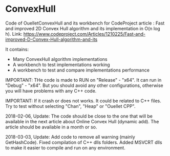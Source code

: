 # ConvexHull
Code of OuelletConvexHull and its workbench for CodeProject article : Fast and improved 2D Convex Hull algorithm and its implementation in O(n log h). Link: https://www.codeproject.com/Articles/1210225/Fast-and-improved-D-Convex-Hull-algorithm-and-its

It contains:
 - Many ConvexHull algorithm implementations
 - A workbench to test implementations working
 - A workbench to test and compare implementations performance

IMPORTANT: THe code is made to RUN on "Release" - "x64". It can run in "Debug" - "x64". But you should avoid any other configurations, otherwise you will have problems with any C++ code.

IMPORTANT: If it crash or does not works. It could be related to C++ files. Try to test without selecting "Chan", "Heap" or "Ouellet CPP".

2018-02-06, Update: The code should be close to the one that will be available in the next article about Online Convex Hull (dynamic add).
The article should be available in a month or so.

2018-03-03, Update: Add code to remove all warning (mainly GetHashCode). Fixed compilation of C++ dlls folders. Added MSVCRT dlls to make it easier to compile and run on any environment.
